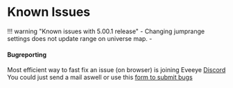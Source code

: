 # Known Issues

!!! warning "Known issues with 5.00.1 release"
    - Changing jumprange settings does not update range on universe map.
    - 
    

#### Bugreporting

Most efficient way to fast fix an issue (on browser) is joining Eveeye <a href="https://discord.gg/m3Bm2Rjuk7">Discord</a><br>
You could just <a href="mailto:risingson@eveeye.com" style="text-decoration:none;pointer-events:all"><span class="help_links">send a mail</span></a>  aswell or use this [form to submit bugs](https://feedback.userreport.com/7ab42bbb-8bf8-4955-9573-c0b1213b1ba7/#submit/bug) <br>

<!--stackedit_data:
eyJoaXN0b3J5IjpbLTE1MDA5MzU2MzFdfQ==
-->